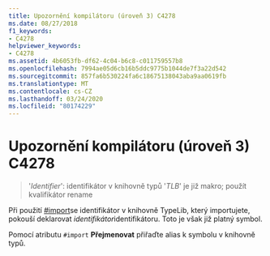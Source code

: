 ```yaml
---
title: Upozornění kompilátoru (úroveň 3) C4278
ms.date: 08/27/2018
f1_keywords:
- C4278
helpviewer_keywords:
- C4278
ms.assetid: 4b6053fb-df62-4c04-b6c8-c011759557b8
ms.openlocfilehash: 7994ae05d6cb16b5ddc9775b1044de7f3a22d542
ms.sourcegitcommit: 857fa6b530224fa6c18675138043aba9aa0619fb
ms.translationtype: MT
ms.contentlocale: cs-CZ
ms.lasthandoff: 03/24/2020
ms.locfileid: "80174229"
---
```

# <a name="compiler-warning-level-3-c4278"></a>Upozornění kompilátoru (úroveň 3) C4278

> '*Identifier*': identifikátor v knihovně typů '*TLB*' je již makro; použít kvalifikátor rename

Při použití [#import](../../preprocessor/hash-import-directive-cpp.md)se identifikátor v knihovně TypeLib, který importujete, pokouší deklarovat *identifikátor*identifikátoru. Toto je však již platný symbol.

Pomocí atributu `#import` **Přejmenovat** přiřaďte alias k symbolu v knihovně typů.
